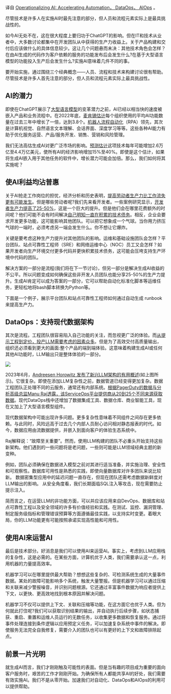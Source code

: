<!--
# 实施 AI：加速自动化、数据运营和 AIOps
https://cdn.thenewstack.io/media/2023/10/958f9491-ai-1024x576.jpg
Image from Gorodenkoff on Shutterstock.
-->

译自 [Operationalizing AI: Accelerating Automation， DataOps， AIOps](https://thenewstack.io/operationalizing-ai-accelerating-automation-dataops-aiops/) 。

尽管技术是许多人在实施AI时最先注意的部分，但人员和流程元素实际上是最具挑战性的。

如今AI无处不在，这在很大程度上要归功于ChatGPT的影响。但在IT和技术从业者中，大多数讨论都集中在开发团队从中获得的生产力收益上。关于产品构建和交付后应该做什么的具体信息较少。这让几个问题悬而未决：其他技术角色会怎样？在由AI生成的代码作为客户依赖的服务的功能发布后会发生什么?在基于大型语言模型的功能投入生产后会发生什么?实施AI意味着几件不同的事。

要开始实施，通过围绕三个经典概念——人员、流程和技术来构建讨论很有帮助。尽管技术是许多人首先注意的部分，但人员和流程元素实际上最具挑战性。

## AI的潜力

即使在ChatGPT展示了[大型语言模型](https://roadmap.sh/guides/introduction-to-llms)的变革潜力之前，AI已经以相当快的速度被嵌入产品和业务流程中。在2022年底，[麦肯锡估计](https://www.mckinsey.com/capabilities/quantumblack/our-insights/the-state-of-ai-in-2022-and-a-half-decade-in-review)每个组织使用的平均AI功能数量在过去三年中增长了一倍，达到3.8个。[机器人流程自动化](https://thenewstack.io/what-is-robotic-processing-automation/)（RPA）领先，其次是计算机视觉、自然语言文本理解、会话界面、深度学习等等。这些各种AI能力有助于优化服务运营、产品/服务开发、销售、营销和风险管理。

我们无法高估生成AI对更广泛市场的影响。[预测估计](https://www.mckinsey.com/capabilities/mckinsey-digital/our-insights/the-economic-potential-of-generative-ai-the-next-productivity-frontier#key-insights)这项技术每年可能增加2.6万亿至4.4万亿美元，使所有AI的经济影响增加15%至40%。即使是这个估计，如果将生成AI嵌入用于其他任务的软件中，增长潜力可能会加倍。那么，我们如何将其实施呢？

## 使AI利益均沾普惠

关于AI抢走工作岗位的担忧，经济分析和历史表明，[提高劳动者生产力比工作流失更有可能发生](https://a16z.com/2023/06/06/ai-will-save-the-world/)。但是哪些劳动者呢?我们先来看开发者。一些案例研究显示，[开发者生产力提高了25-50%](https://github.com/customer-stories/all?feature=GitHub%2BCopilot#browse)，这是一个巨大的提升。但是他们会在哪里花费额外的时间呢？他们可能不会有时间解决[自己明知一直在积累的技术债务](https://thenewstack.io/tech-debt-incidents-and-on-call/)。相反，企业会要求开发更多功能，这可能影响其他团队。可以把它想象成一个气球。当你用力挤压气球的一端时，必须考虑另一端会发生什么。你不想让它爆炸。

关键是要考虑这种生产力提升对其他团队的影响。运维和基础设施团队会怎样？平台团队、站点可靠性工程师（SRE）和网络运维中心（NOC）员工又会怎样？如果开发者向生产环境交付更多代码并更快积累技术债务，这可能会压垮支持生产环境中代码的团队。

解决方案的一部分是流程(我们将在下一节讨论)，但另一部分是解决生成AI收益的不公平。所以问题变成如何确保这些非开发人员团队也能分享25-50%的生产力提升。生成AI肯定可以成为答案的一部分，它可以帮助自动化标准化脚本等运维任务，更轻松地将bash脚本转换为Python等。

下面是一个例子，展示平台团队和站点可靠性工程师如何通过自动生成 runbook 来提高生产力。

## DataOps：支持现代数据架构

其次是流程。工程团队很容易陷入自己功能的关注，而忽视更广泛的体验。而[从提示工程到定价，投产LLM需要考虑的因素众多](https://huyenchip.com/2023/04/11/llm-engineering.html)。但是为了高效交付高质量输出，组织还必须看到更大的画面:整个产品的端到端体验。这意味着构建生成AI或任何其他AI功能时，LLM输出只是整体体验的一部分。

![](https://cdn.thenewstack.io/media/2023/10/f5b205d9-llms-e1696428828723.jpg)

2023年6月，[Andreesen Horowitz 发布了新兴LLM架构的有用概述](https://a16z.com/2023/06/20/emerging-architectures-for-llm-applications/)(如上图所示)。它很复杂。即使在添加LLM复杂性之前，数据管道已经变得更加复杂。数据工程团队正处理不同的云服务，通常还有内部系统。[根据PagerDuty的数据与分析高级总监Manu Raj透露，该ServiceOps平台提供商从20到25个不同来源获取数据](https://youtu.be/I5TzvstL8tM)。现代DataOps栈中还增加了数据集成工具、数据仓库、商业智能工具，现在又加上了大型语言模型组件。

现代数据架构中可能出现许多问题。更多复杂性意味着不同组件之间存在更多依赖。与此同时，风险远高于过去几个内部人员耐心访问相对静态报表的时代。如今，数据应用由流数据提供，并嵌入到面向客户的体验生态系统中。

Raj解释说：“故障至关重要”。然而，使用LLM构建的团队不必重头开始支持这些新架构。他们遇到的一些问题将是老问题，一些则可能是LLM领域经典主题的新变种。

例如，团队必须确保在数据进入模型之前对其进行适当准备，并实施治理、安全性和可观察性。数据库可用性是熟悉的实践，即使向量数据库对许多团队来说比较新。 数据密集型应用中的延迟问题一直存在，但现在团队还需考虑数据新鲜度对LLM输出的影响。 从安全角度看，我们长期面临SQL注入等攻击，现在需要防止提示注入。

简而言之，在运营LLM的非功能方面，可以并应该应用来自DevOps、数据库和站点可靠性工程以及安全领域的许多有价值经验和实践。在测试、监控、漏洞管理、制定服务级指标和管理错误预算等方面遵循最佳实践，以支持实时变更。着眼大局，你的LLM功能更有可能按照承诺实现高性能和可用性。

## 使用AI来运营AI

最后是技术部分。好消息是我们可以使用AI来运营AI。事实上，考虑到LLM应用栈的复杂性，这是必需的。在某些方面，计算机优于人类，我们需要承认这一点，利用机器的力量提高效率。

机器学习可以在哪里提供最大帮助？想想这些复杂的、可检测系统生成的大量事件数据。某处的故障可能影响多个系统，触发大量警报。但是机器学习可以通过压缩和关联来减少警报噪音，并识别问题根源。它还通过丰富事件数据为响应者提供上下文，以更快、更高效地找到根本原因并解决问题。

机器学习不仅可以提供上下文、关联和压缩等功能，在这方面它也优于人类。但为何就此打住呢?我们可以获取识别结果的输出，并自动执行后续步骤，如状态捕获、重启、重置和运维人员运行的无数任务，以收集更多数据和恢复服务。通过将事件处理连接到条件逻辑以应用预定义任务，可以加速复杂系统中事件的解决。即使服务无法完全自我修复，需要介入的团队也可以有更好的上下文和故障排除起点。

## 前景一片光明

就生成AI而言，我们才刚刚触及可能性的表面。但是当有趣的项目成为重要的面向客户服务时，艰苦的工作才刚刚开始。为确保所有人都能共享AI的好处，我们需要有效实施AI。我们不是从零开始。加速我们对自动化、DataOps和AIOps的利用可以提供帮助。
